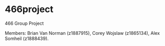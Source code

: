 # 466project

466 Group Project

Members: 
Brian Van Norman (z1887915),
Corey Wojslaw (z1865134),
Alex Somheil (z1888439).
